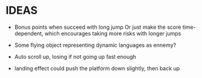 IDEAS
=====

* Bonus points when succeed with long jump
  Or just make the score time-dependent, which encourages taking more risks with longer jumps

* Some flying object representing dynamic languages as ennemy?

* Auto scroll up, losing if not going up fast enough

* landing effect could push the platform down slightly, then back up
